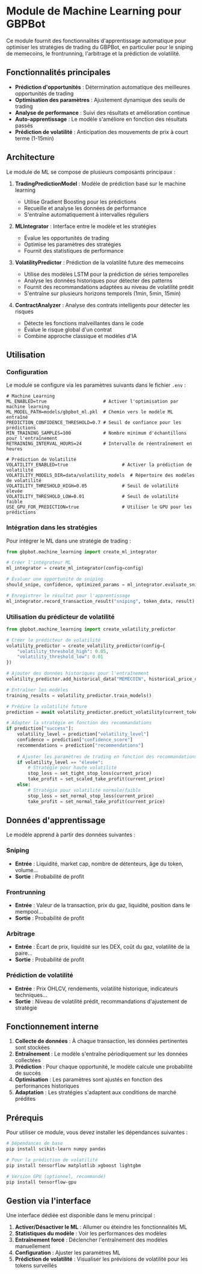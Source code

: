 # Module de Machine Learning pour GBPBot

Ce module fournit des fonctionnalités d'apprentissage automatique pour optimiser les stratégies de trading du GBPBot, en particulier pour le sniping de memecoins, le frontrunning, l'arbitrage et la prédiction de volatilité.

## Fonctionnalités principales

- **Prédiction d'opportunités** : Détermination automatique des meilleures opportunités de trading
- **Optimisation des paramètres** : Ajustement dynamique des seuils de trading
- **Analyse de performance** : Suivi des résultats et amélioration continue
- **Auto-apprentissage** : Le modèle s'améliore en fonction des résultats passés
- **Prédiction de volatilité** : Anticipation des mouvements de prix à court terme (1-15min)

## Architecture

Le module de ML se compose de plusieurs composants principaux :

1. **TradingPredictionModel** : Modèle de prédiction basé sur le machine learning
   - Utilise Gradient Boosting pour les prédictions
   - Recueille et analyse les données de performance
   - S'entraîne automatiquement à intervalles réguliers

2. **MLIntegrator** : Interface entre le modèle et les stratégies
   - Évalue les opportunités de trading
   - Optimise les paramètres des stratégies
   - Fournit des statistiques de performance

3. **VolatilityPredictor** : Prédiction de la volatilité future des memecoins
   - Utilise des modèles LSTM pour la prédiction de séries temporelles
   - Analyse les données historiques pour détecter des patterns
   - Fournit des recommandations adaptées au niveau de volatilité prédit
   - S'entraîne sur plusieurs horizons temporels (1min, 5min, 15min)

4. **ContractAnalyzer** : Analyse des contrats intelligents pour détecter les risques
   - Détecte les fonctions malveillantes dans le code
   - Évalue le risque global d'un contrat
   - Combine approche classique et modèles d'IA

## Utilisation

### Configuration

Le module se configure via les paramètres suivants dans le fichier `.env` :

```
# Machine Learning
ML_ENABLED=true                     # Activer l'optimisation par machine learning
ML_MODEL_PATH=models/gbpbot_ml.pkl  # Chemin vers le modèle ML entraîné
PREDICTION_CONFIDENCE_THRESHOLD=0.7 # Seuil de confiance pour les prédictions
MIN_TRAINING_SAMPLES=100            # Nombre minimum d'échantillons pour l'entraînement
RETRAINING_INTERVAL_HOURS=24        # Intervalle de réentraînement en heures

# Prédiction de Volatilité
VOLATILITY_ENABLED=true                    # Activer la prédiction de volatilité
VOLATILITY_MODELS_DIR=data/volatility_models  # Répertoire des modèles de volatilité
VOLATILITY_THRESHOLD_HIGH=0.05             # Seuil de volatilité élevée
VOLATILITY_THRESHOLD_LOW=0.01              # Seuil de volatilité faible
USE_GPU_FOR_PREDICTION=true                # Utiliser le GPU pour les prédictions
```

### Intégration dans les stratégies

Pour intégrer le ML dans une stratégie de trading :

```python
from gbpbot.machine_learning import create_ml_integrator

# Créer l'intégrateur ML
ml_integrator = create_ml_integrator(config=config)

# Évaluer une opportunité de sniping
should_snipe, confidence, optimized_params = ml_integrator.evaluate_sniping_opportunity(token_data)

# Enregistrer le résultat pour l'apprentissage
ml_integrator.record_transaction_result("sniping", token_data, result)
```

### Utilisation du prédicteur de volatilité

```python
from gbpbot.machine_learning import create_volatility_predictor

# Créer le prédicteur de volatilité
volatility_predictor = create_volatility_predictor(config={
    "volatility_threshold_high": 0.05,
    "volatility_threshold_low": 0.01
})

# Ajouter des données historiques pour l'entraînement
volatility_predictor.add_historical_data("MEMECOIN", historical_price_data)

# Entraîner les modèles
training_results = volatility_predictor.train_models()

# Prédire la volatilité future
prediction = await volatility_predictor.predict_volatility(current_token_data, timeframe="15min")

# Adapter la stratégie en fonction des recommandations
if prediction["success"]:
    volatility_level = prediction["volatility_level"]
    confidence = prediction["confidence_score"]
    recommendations = prediction["recommendations"]
    
    # Ajuster les paramètres de trading en fonction des recommandations
    if volatility_level == "élevée":
        # Stratégie pour haute volatilité
        stop_loss = set_tight_stop_loss(current_price)
        take_profit = set_scaled_take_profit(current_price)
    else:
        # Stratégie pour volatilité normale/faible
        stop_loss = set_normal_stop_loss(current_price)
        take_profit = set_normal_take_profit(current_price)
```

## Données d'apprentissage

Le modèle apprend à partir des données suivantes :

### Sniping
- **Entrée** : Liquidité, market cap, nombre de détenteurs, âge du token, volume...
- **Sortie** : Probabilité de profit

### Frontrunning
- **Entrée** : Valeur de la transaction, prix du gaz, liquidité, position dans le mempool...
- **Sortie** : Probabilité de profit

### Arbitrage
- **Entrée** : Écart de prix, liquidité sur les DEX, coût du gaz, volatilité de la paire...
- **Sortie** : Probabilité de profit

### Prédiction de volatilité
- **Entrée** : Prix OHLCV, rendements, volatilité historique, indicateurs techniques...
- **Sortie** : Niveau de volatilité prédit, recommandations d'ajustement de stratégie

## Fonctionnement interne

1. **Collecte de données** : À chaque transaction, les données pertinentes sont stockées
2. **Entraînement** : Le modèle s'entraîne périodiquement sur les données collectées
3. **Prédiction** : Pour chaque opportunité, le modèle calcule une probabilité de succès
4. **Optimisation** : Les paramètres sont ajustés en fonction des performances historiques
5. **Adaptation** : Les stratégies s'adaptent aux conditions de marché prédites

## Prérequis

Pour utiliser ce module, vous devez installer les dépendances suivantes :

```bash
# Dépendances de base
pip install scikit-learn numpy pandas

# Pour la prédiction de volatilité
pip install tensorflow matplotlib xgboost lightgbm

# Version GPU (optionnel, recommandé)
pip install tensorflow-gpu
```

## Gestion via l'interface

Une interface dédiée est disponible dans le menu principal :

1. **Activer/Désactiver le ML** : Allumer ou éteindre les fonctionnalités ML
2. **Statistiques du modèle** : Voir les performances des modèles
3. **Entraînement forcé** : Déclencher l'entraînement des modèles manuellement
4. **Configuration** : Ajuster les paramètres ML
5. **Prédiction de volatilité** : Visualiser les prévisions de volatilité pour les tokens surveillés 